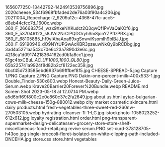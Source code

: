 
1656077250-13442792-1424913539756896.jpg
2020cheese_534f6968fbfaded2de76a03f90a4c206.jpg
20211004_Repechage-2_9209a12c-4368-47fc-acc5-d8eb44cfcc7d_1600x.webp
360_F_266683754_wzx9XxeNXKudct2Q3qwQf1PvVaQaKOf6.jpg
360_F_537046123_s8JVn2NrClPQDOryhSm8jonYZPfIzPRX.jpg
360_F_68105885_hf9yIAhaAoa69xgSnwviKsomIh9blBJJ.jpg
360_F_69190946_dO9NYtUPGwAcKBR3pzeuwNkQy9bRCDbg.jpg
3ad4a5271aa543c70e6c23a7890d3e6c.jpg
4218ca1d09174218364162cd0b1a8cc1.jpeg
51gc4bxCBuL._AC_UF1000,1000_QL80_.jpg
65b225741a9924f8d82b2cf8122ec359.jpg
6bcf45d733585ebd6937b69fffbef8f5.jpg
CHEESE-SPREAD-5.jpg
Capture 1.PNG
Capture 2.PNG
Capture.PNG
Dakin-one-percent-milk-400x533-1.jpg
Double_Tinder-530x800.webp
Honest-Beauty-Daily-Green-Juice-Serum.webp
Krave20Barrier20Forever%20Bundle.webp
README.md
Screen Shot 2023-05-18 at 12.07.14 PM.webp
a5d6bff69f800c2e0e860c37c2fa2649.jpg
about us.html
aytac-bulgarian-cows-milk-cheese-150g-880012.webp
city market
cosmetic skincare.html
dairy products.html
fresh-vegetables-three-sweet-red-260nw-270503105.webp
hydrating-cleanser-1l-1-LG.jpg
istockphoto-1058023252-612x612.jpg
loyalty registration.html
order.html
png-transparent-supermarket-design-delicatessen-grocery-store-store-shelf-miscellaneous-food-retail.png
revive serum.PNG
set-curd-378128705-h43oo.jpg
single-broccoli-floret-isolated-on-white-clipping-path-included-DNCEHA.jpg
store.css
store.html
vegetables
